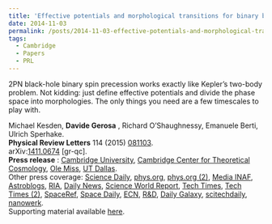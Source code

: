 ```yaml
---
title: 'Effective potentials and morphological transitions for binary black-hole spin precession'
date: 2014-11-03
permalink: /posts/2014-11-03-effective-potentials-and-morphological-transitions-for-binary-black-hole-spin-precession
tags:
  - Cambridge
  - Papers
  - PRL
---
```


2PN black-hole binary spin precession works exactly like Kepler’s two-body problem. Not kidding: just define effective potentials and divide the phase space into morphologies. The only things you need are a few timescales to play with.

Michael Kesden, **Davide Gerosa** , Richard O’Shaughnessy, Emanuele Berti, Ulrich Sperhake.  
**Physical Review Letters** 114 (2015) [081103](<http://journals.aps.org/prl/abstract/10.1103/PhysRevLett.114.081103>).  
arXiv:[1411.0674](<http://arxiv.org/abs/arXiv:1411.0674>) [gr-qc].  
**Press release** : [Cambridge University](<http://www.cam.ac.uk/research/news/new-insights-found-in-black-hole-collisions/> "Go to http://www.cam.ac.uk/research/news/new-insights-found-in-black-hole-collisions/"), [Cambridge Center for Theoretical Cosmology](<http://www.ctc.cam.ac.uk/news/150330_newsitem.php> "Go to http://www.ctc.cam.ac.uk/news/150330_newsitem.php/"), [Ole Miss](<http://news.olemiss.edu/physicists-studies-black-holes-spins-make-prestigious-journal/> "Go to http://news.olemiss.edu/physicists-studies-black-holes-spins-make-prestigious-journal/"), [UT Dallas](<http://www.utdallas.edu/news/2015/2/26-31432_New-Insight-Found-in-Black-Hole-Collisions_story-sidebar.html> "Go to http://www.utdallas.edu/news/2015/2/26-31432_New-Insight-Found-in-Black-Hole-Collisions_story-sidebar.html").  
Other press coverage: [Science Daily](<http://www.sciencedaily.com/releases/2015/02/150226110448.htm> "Go to http://www.sciencedaily.com/releases/2015/02/150226110448.htm"), [phys.org](<http://phys.org/news/2015-02-insight-black-hole-collisions.html> "Go to http://phys.org/news/2015-02-insight-black-hole-collisions.html"), [phys.org (2)](<http://phys.org/news/2015-03-insights-black-hole-collisions.html> "Go to http://phys.org/news/2015-03-insights-black-hole-collisions.html"), [Media INAF](<http://www.media.inaf.it/2015/02/27/levoluzione-di-una-binaria-di-buchi-neri/> "Go to http://www.media.inaf.it/2015/02/27/levoluzione-di-una-binaria-di-buchi-neri/"), [Astroblogs](<http://www.astroblogs.nl/2015/02/27/zwarte-gaten-zwarte-gaten-en-nog-eens-zwarte-gaten/> "Go to http://www.astroblogs.nl/2015/02/27/zwarte-gaten-zwarte-gaten-en-nog-eens-zwarte-gaten/"), [RIA](<http://ria.ru/science/20150227/1049950443.html> "Go to http://ria.ru/science/20150227/1049950443.html"), [Daily News](<http://www.dnaindia.com/scitech/report-black-hole-collisions-shed-light-on-most-energetic-event-in-universe-for-first-time-2065566> "Go to http://www.dnaindia.com/scitech/report-black-hole-collisions-shed-light-on-most-energetic-event-in-universe-for-first-time-2065566"), [Science World Report](<http://www.scienceworldreport.com/articles/22774/20150226/scientists-study-physics-behind-massive-black-hole-collisions.htm> "Go to http://www.scienceworldreport.com/articles/22774/20150226/scientists-study-physics-behind-massive-black-hole-collisions.htm"), [Tech Times](<http://www.techtimes.com/articles/35794/20150226/scientists-comes-up-solution-black-hole-collision-equation.htm> "Go to http://www.techtimes.com/articles/35794/20150226/scientists-comes-up-solution-black-hole-collision-equation.htm"), [Tech Times (2)](<http://www.techtimes.com/articles/43385/20150331/black-hole-mergers-help-astrophysicists-understand-gravitational-waves-better.htm>), [SpaceRef](<http://www.spaceref.com/news/viewpr.html?pid=45172> "Go to http://www.spaceref.com/news/viewpr.html?pid=45172"), [Space Daily](<http://www.spacedaily.com/reports/New_insight_found_in_black_hole_collisions_999.html> "Go to http://www.spacedaily.com/reports/New_insight_found_in_black_hole_collisions_999.html"), [ECN](<http://www.ecnmag.com/news/2015/02/black-hole-collisions-provide-new-insight-about-most-energetic-event-universe> "Go to http://www.ecnmag.com/news/2015/02/black-hole-collisions-provide-new-insight-about-most-energetic-event-universe"), [R&D](<http://www.rdmag.com/news/2015/02/new-insight-found-black-hole-collisions> "Go to http://www.rdmag.com/news/2015/02/new-insight-found-black-hole-collisions"), [Daily Galaxy](<http://www.dailygalaxy.com/my_weblog/2015/02/merging-black-holes-will-reveal-the-existence-of-gravity-waves.html> "Go to http://www.dailygalaxy.com/my_weblog/2015/02/merging-black-holes-will-reveal-the-existence-of-gravity-waves.html"), [scitechdaily](<http://scitechdaily.com/first-time-solutions-provide-new-insight-black-hole-collisions/>), [nanowerk](<http://www.nanowerk.com/news2/space/newsid=39193.php>).  
Supporting material available [here](<../../../../../index.html?p=224>).

